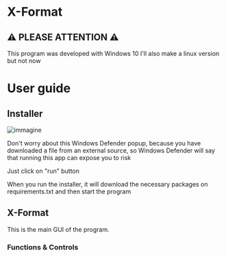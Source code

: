 # X-Format

## ⚠ PLEASE ATTENTION ⚠
This program was developed with Windows 10
I'll also make a linux version but not now

# User guide 
## Installer
![immagine](https://github.com/Fedi6431/X-Format/assets/102946457/15cba286-70d4-4f11-a94a-20a8d167c959)

Don't worry about this Windows Defender popup, because you have downloaded a file from an external source, so Windows Defender will say that running this app can expose you to risk

Just click on "run" button

When you run the installer, it will download the necessary packages on requirements.txt and then start the program

## X-Format


This is the main GUI of the program.

### Functions & Controls
